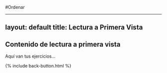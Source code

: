 #Ordenar


---
layout: default
title: Lectura a Primera Vista
---

## Contenido de lectura a primera vista

Aquí van tus ejercicios...

{% include back-button.html %}

